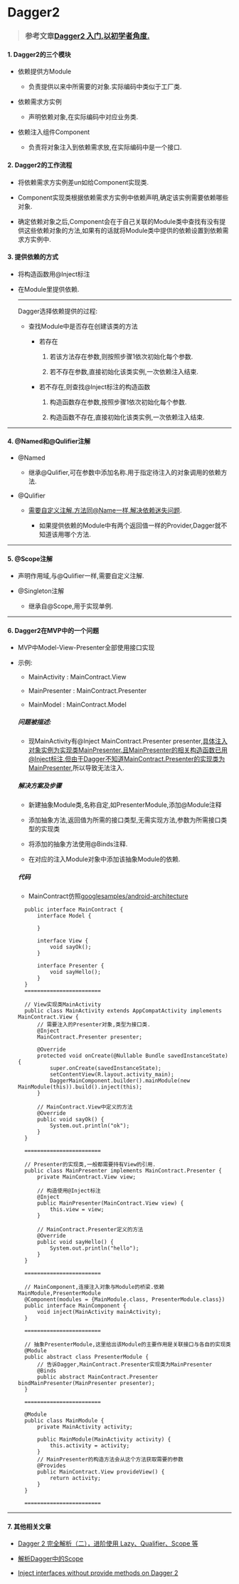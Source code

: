 # Dagger2

> ### 参考文章[Dagger2 入门,以初学者角度.](http://www.jianshu.com/p/1d84ba23f4d2)

#### 1. Dagger2的三个模块

- 依赖提供方Module

    - 负责提供以来中所需要的对象.实际编码中类似于工厂类.

- 依赖需求方实例

    - 声明依赖对象,在实际编码中对应业务类.

- 依赖注入组件Component

    - 负责将对象注入到依赖需求放,在实际编码中是一个接口.

#### 2. Dagger2的工作流程

- 将依赖需求方实例差un如给Component实现类.

- Component实现类根据依赖需求方实例中依赖声明,确定该实例需要依赖哪些对象.

- 确定依赖对象之后,Component会在于自己关联的Module类中查找有没有提供这些依赖对象的方法,如果有的话就将Module类中提供的依赖设置到依赖需求方实例中.

#### 3. 提供依赖的方式

- 将构造函数用@Inject标注

- 在Module里提供依赖.

    ---

    Dagger选择依赖提供的过程:

    - 查找Module中是否存在创建该类的方法

        - 若存在

            1. 若该方法存在参数,则按照步骤1依次初始化每个参数.

            2. 若不存在参数,直接初始化该类实例,一次依赖注入结束.

        - 若不存在,则查找@Inject标注的构造函数

            1. 构造函数存在参数,按照步骤1依次初始化每个参数.

            2. 构造函数不存在,直接初始化该类实例,一次依赖注入结束.
---

#### 4. @Named和@Qulifier注解

- @Named

    - 继承@Qulifier,可在参数中添加名称.用于指定待注入的对象调用的依赖方法.

- @Qulifier

    - 需要自定义注解.方法同@Name一样.解决依赖迷失问题.

        - 如果提供依赖的Module中有两个返回值一样的Provider,Dagger就不知道该用哪个方法.
---

#### 5. @Scope注解

- 声明作用域,与@Qulifier一样,需要自定义注解.

- @Singleton注解

    - 继承自@Scope,用于实现单例.
---

#### 6. Dagger2在MVP中的一个问题

- MVP中Model-View-Presenter全部使用接口实现

- 示例:

    - MainActivity : MainContract.View

    - MainPresenter : MainContract.Presenter

    - MainModel : MainContract.Model

    ##### 问题被描述:

    - 现MainActivity有@Inject MainContract.Presenter presenter,具体注入对象实例为实现类MainPresenter.且MainPresenter的相关构造函数已用@Inject标注.但由于Dagger不知道MainContract.Presenter的实现类为MainPresenter,所以导致无法注入.

    ##### 解决方案及步骤

    - 新建抽象Module类,名称自定,如PresenterModule,添加@Module注释
    
    - 添加抽象方法,返回值为所需的接口类型,无需实现方法,参数为所需接口类型的实现类

    - 将添加的抽象方法使用@Binds注释.

    - 在对应的注入Module对象中添加该抽象Module的依赖.

    ##### 代码

    - MainContract仿照[googlesamples/android-architecture](https://github.com/googlesamples/android-architecture)
    >

        public interface MainContract {
            interface Model {
                
            }

            interface View {
                void sayOk();
            }

            interface Presenter {
                void sayHello();
            }
        }
        ========================

        // View实现类MainActivity
        public class MainActivity extends AppCompatActivity implements MainContract.View {
            // 需要注入的Presenter对象,类型为接口类.
            @Inject
            MainContract.Presenter presenter;

            @Override
            protected void onCreate(@Nullable Bundle savedInstanceState) {
                super.onCreate(savedInstanceState);
                setContentView(R.layout.activity_main);
                DaggerMainComponent.builder().mainModule(new MainModule(this)).build().inject(this);
            }
            
            // MainContract.View中定义的方法
            @Override
            public void sayOk() {
                System.out.println("ok");
            }
        }

        ========================

        // Presenter的实现类,一般都需要持有View的引用.
        public class MainPresenter implements MainContract.Presenter {
            private MainContract.View view;

            // 构造使用@Inject标注
            @Inject
            public MainPresenter(MainContract.View view) {
                this.view = view;
            }

            // MainContract.Presenter定义的方法
            @Override
            public void sayHello() {
                System.out.println("hello");
            }
        }

        ========================

        // MainComponent,连接注入对象与Module的桥梁.依赖MainModule,PresenterModule
        @Component(modules = {MainModule.class, PresenterModule.class})
        public interface MainComponent {
            void inject(MainActivity mainActivity);
        }

        ========================

        // 抽象PresenterModule,这里给出该Module的主要作用是关联接口与各自的实现类
        @Module
        public abstract class PresenterModule {
            // 告诉Dagger,MainContract.Presenter实现类为MainPresenter
            @Binds
            public abstract MainContract.Presenter bindMainPresenter(MainPresenter presenter);
        }

        ========================

        @Module
        public class MainModule {
            private MainActivity activity;

            public MainModule(MainActivity activity) {
                this.activity = activity;
            }
            // MainPresenter的构造方法会从这个方法获取需要的参数
            @Provides
            public MainContract.View provideView() {
                return activity;
            }
        }
        
        ========================
---

#### 7. 其他相关文章

- [Dagger 2 完全解析（二），进阶使用 Lazy、Qualifier、Scope 等](http://www.bijishequ.com/detail/392746?p=)

- [解析Dagger中的Scope](http://www.jianshu.com/p/c4ed826c1473)

- [Inject interfaces without provide methods on Dagger 2](https://android.jlelse.eu/inject-interfaces-without-providing-in-dagger-2-618cce9b1e29)